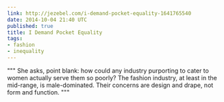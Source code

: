 ```yaml
---
link: http://jezebel.com/i-demand-pocket-equality-1641765540
date: 2014-10-04 21:40 UTC
published: true
title: I Demand Pocket Equality
tags:
- fashion
- inequality
---
```


"""
She asks, point blank: how could any industry purporting to cater to women actually serve them so poorly? The fashion industry, at least in the mid-range, is male-dominated. Their concerns are design and drape, not form and function.
 """
